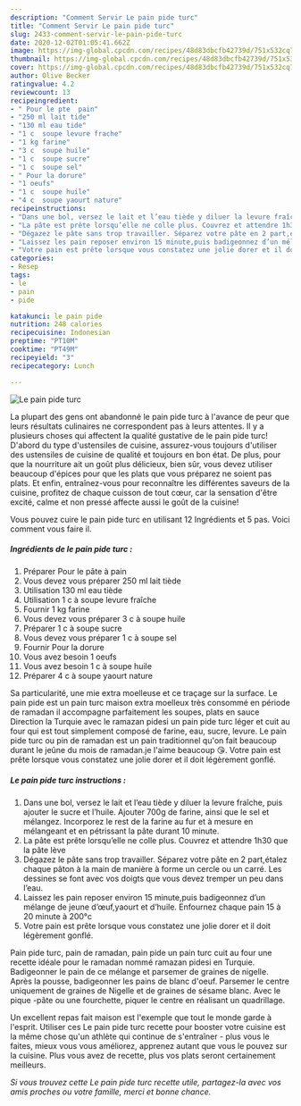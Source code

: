 ```yaml
---
description: "Comment Servir Le pain pide turc"
title: "Comment Servir Le pain pide turc"
slug: 2433-comment-servir-le-pain-pide-turc
date: 2020-12-02T01:05:41.662Z
image: https://img-global.cpcdn.com/recipes/48d83dbcfb42739d/751x532cq70/le-pain-pide-turc-photo-principale-de-la-recette.jpg
thumbnail: https://img-global.cpcdn.com/recipes/48d83dbcfb42739d/751x532cq70/le-pain-pide-turc-photo-principale-de-la-recette.jpg
cover: https://img-global.cpcdn.com/recipes/48d83dbcfb42739d/751x532cq70/le-pain-pide-turc-photo-principale-de-la-recette.jpg
author: Olive Becker
ratingvalue: 4.2
reviewcount: 13
recipeingredient:
- " Pour le pte  pain"
- "250 ml lait tide"
- "130 ml eau tide"
- "1 c  soupe levure frache"
- "1 kg farine"
- "3 c  soupe huile"
- "1 c  soupe sucre"
- "1 c  soupe sel"
- " Pour la dorure"
- "1 oeufs"
- "1 c  soupe huile"
- "4 c  soupe yaourt nature"
recipeinstructions:
- "Dans une bol, versez le lait et l’eau tiède y diluer la levure fraîche, puis ajouter le sucre et l’huile. Ajouter 700g de farine, ainsi que le sel et mélangez. Incorporez le rest de la farine au fur et à mesure en mélangeant et en pétrissant la pâte durant 10 minute."
- "La pâte est prête lorsqu’elle ne colle plus. Couvrez et attendre 1h30 que la pâte lève"
- "Dégazez le pâte sans trop travailler. Séparez votre pâte en 2 part,étalez chaque pâton à la main de manière à forme un cercle ou un carré. Les dessines se font avec vos doigts que vous devez tremper un peu dans l’eau."
- "Laissez les pain reposer environ 15 minute,puis badigeonnez d’un mélange de jeune d’œuf,yaourt et d’huile. Enfournez chaque pain 15 à 20 minute à 200°c"
- "Votre pain est prête lorsque vous constatez une jolie dorer et il doit légèrement gonflé."
categories:
- Resep
tags:
- le
- pain
- pide

katakunci: le pain pide 
nutrition: 248 calories
recipecuisine: Indonesian
preptime: "PT10M"
cooktime: "PT49M"
recipeyield: "3"
recipecategory: Lunch

---
```



![Le pain pide turc](https://img-global.cpcdn.com/recipes/48d83dbcfb42739d/751x532cq70/le-pain-pide-turc-photo-principale-de-la-recette.jpg)

La plupart des gens ont abandonné le pain pide turc à l'avance de peur que leurs résultats culinaires ne correspondent pas à leurs attentes. Il y a plusieurs choses qui affectent la qualité gustative de le pain pide turc! D'abord du type d'ustensiles de cuisine, assurez-vous toujours d'utiliser des ustensiles de cuisine de qualité et toujours en bon état. De plus, pour que la nourriture ait un goût plus délicieux, bien sûr, vous devez utiliser beaucoup d'épices pour que les plats que vous préparez ne soient pas plats. Et enfin, entraînez-vous pour reconnaître les différentes saveurs de la cuisine, profitez de chaque cuisson de tout cœur, car la sensation d'être excité, calme et non pressé affecte aussi le goût de la cuisine!

<!--inarticleads1-->

Vous pouvez cuire le pain pide turc en utilisant 12 Ingrédients et 5 pas. Voici comment vous faire il.

##### Ingrédients de le pain pide turc :

1. Préparer  Pour le pâte à pain
1. Vous devez vous préparer 250 ml lait tiède
1. Utilisation 130 ml eau tiède
1. Utilisation 1 c à soupe levure fraîche
1. Fournir 1 kg farine
1. Vous devez vous préparer 3 c à soupe huile
1. Préparer 1 c à soupe sucre
1. Vous devez vous préparer 1 c à soupe sel
1. Fournir  Pour la dorure
1. Vous avez besoin 1 oeufs
1. Vous avez besoin 1 c à soupe huile
1. Préparer 4 c à soupe yaourt nature


Sa particularité, une mie extra moelleuse et ce traçage sur la surface. Le pain pide est un pain turc maison extra moelleux très consommé en période de ramadan il accompagne parfaitement les soupes, plats en sauce Direction la Turquie avec le ramazan pidesi un pain pide turc léger et cuit au four qui est tout simplement composé de farine, eau, sucre, levure. Le pain pide turc ou pin de ramadan est un pain traditionnel qu&#39;on fait beaucoup durant le jeûne du mois de ramadan.je l&#39;aime beaucoup 😘. Votre pain est prête lorsque vous constatez une jolie dorer et il doit légèrement gonflé. 

<!--inarticleads2-->

##### Le pain pide turc instructions :

1. Dans une bol, versez le lait et l’eau tiède y diluer la levure fraîche, puis ajouter le sucre et l’huile. Ajouter 700g de farine, ainsi que le sel et mélangez. Incorporez le rest de la farine au fur et à mesure en mélangeant et en pétrissant la pâte durant 10 minute.
1. La pâte est prête lorsqu’elle ne colle plus. Couvrez et attendre 1h30 que la pâte lève
1. Dégazez le pâte sans trop travailler. Séparez votre pâte en 2 part,étalez chaque pâton à la main de manière à forme un cercle ou un carré. Les dessines se font avec vos doigts que vous devez tremper un peu dans l’eau.
1. Laissez les pain reposer environ 15 minute,puis badigeonnez d’un mélange de jeune d’œuf,yaourt et d’huile. Enfournez chaque pain 15 à 20 minute à 200°c
1. Votre pain est prête lorsque vous constatez une jolie dorer et il doit légèrement gonflé.


Pain pide turc, pain de ramadan, pain pide un pain turc cuit au four une recette idéale pour le ramadan nommé ramazan pidesi en Turquie. Badigeonner le pain de ce mélange et parsemer de graines de nigelle. Après la pousse, badigeonner les pains de blanc d&#39;oeuf. Parsemer le centre uniquement de graines de Nigelle et de graines de sésame blanc. Avec le pique -pâte ou une fourchette, piquer le centre en réalisant un quadrillage. 

<!--inarticleads1-->

<p>
Un excellent repas fait maison est l'exemple que tout le monde garde à l'esprit. Utiliser ces Le pain pide turc recette pour booster votre cuisine est la même chose qu'un athlète qui continue de s'entraîner - plus vous le faites, mieux vous vous améliorez, apprenez autant que vous le pouvez sur la cuisine. Plus vous avez de recette, plus vos plats seront certainement meilleurs.
</p>

<p>
<i>Si vous trouvez cette Le pain pide turc recette utile, partagez-la avec vos amis proches ou votre famille, merci et bonne chance.</i>
</p>
